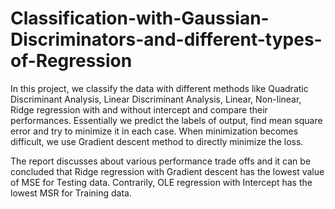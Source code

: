# Classification-with-Gaussian-Discriminators-and-different-types-of-Regression

In this project, we classify the data with different methods like Quadratic Discriminant Analysis, Linear Discriminant Analysis, Linear, Non-linear, Ridge regression with and without intercept and compare their performances. Essentially we predict the labels of output, find mean square error and try to minimize it in each case. When minimization becomes difficult, we use Gradient descent method to directly minimize the loss.

The report discusses about various performance trade offs and it can be concluded that Ridge regression with Gradient descent has the lowest value of MSE for Testing data. Contrarily, OLE regression with Intercept has the lowest MSR for Training data.

